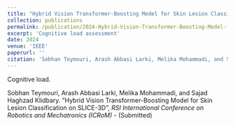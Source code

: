 ```yaml
---
title: "Hybrid Vision Transformer-Boosting Model for Skin Lesion Classification on SLICE-3D"
collection: publications
permalink: /publication/2024-Hybrid-Vision-Transformer-Boosting-Model-for-Skin-Lesion-Classification-on-SLICE-3D
excerpt: 'Cognitive load assessment'
date: 2024
venue: 'IEEE'
paperurl: ''
citation: 'Sobhan Teymouri, Arash Abbasi Larki, Melika Mohammadi, and Sajad Haghzad Klidbary. ”Hybrid Vision Transformer-Boosting Model for Skin Lesion Classification on SLICE-3D”, <i>RSI International Conference on Robotics and Mechatronics (ICRoM)</i> - (Submitted)'
---
```

Cognitive load.


Sobhan Teymouri, Arash Abbasi Larki, Melika Mohammadi, and Sajad Haghzad Klidbary. ”Hybrid Vision Transformer-Boosting Model for Skin Lesion Classification on SLICE-3D”, <i>RSI International Conference on Robotics and Mechatronics (ICRoM)</i> - (Submitted)
